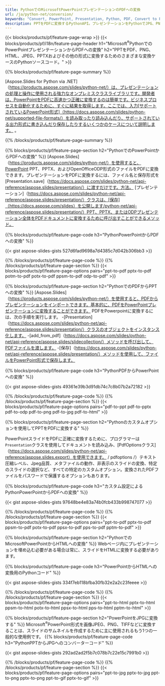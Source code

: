 ```yaml
---
title: PythonでのMicrosoftPowerPointプレゼンテーションのPDFへの変換
url: /ja/python-net/conversion/
keywords: "Convert, PowerPoint, Presentation, Python, PDF, Convert to PDF, PPT to PDF"
description: PPTをPDFに変換するPythonAPI。プレゼンテーションをPythonでJPG、PNG、その他の形式に変換します。
---
```


{{< blocks/products/pf/feature-page-wrap >}}
{{< blocks/products/pf/i18n/feature-page-header h1="Microsoft<sup>®</sup>PythonでのPowerPointプレゼンテーションからPDFへの変換" h2="PPTをPDF、PNG、HTML、JPEG、PPTXおよびその他の形式に変換するためのさまざまな変換ケースのPythonソースコード。" >}}

{{% blocks/products/pf/feature-page-summary %}}

[Aspose.Slides for Python via .NET]（https://products.aspose.com/slides/python-net/）は、プレゼンテーションの処理と操作に使用される強力なオンプレミスクラスライブラリです。開発者は、PowerPointをPDFに高速かつ正確に変換するのは簡単です。ビジネスプロセスを自動化するために、すぐに結果を取得します。ここでは、入力[サポートされているPowerPoint形式]（https://docs.aspose.com/slides/python-net/supported-file-formats/）を読み取ったり読み込んだり、サポートされている出力形式に書き込んだり保存したりするいくつかのケースについて説明します。 。 

{{% /blocks/products/pf/feature-page-summary  %}}

{{% blocks/products/pf/feature-page-section  h2="PythonでのPowerPointからPDFへの変換" %}}
[Aspose.Slides]（https://products.aspose.com/slides/python-net/）を使用すると、PowerPoint PPT、PPTX、およびOpenOfficeODP形式のファイルをPDFに変換できます。プレゼンテーションをPDFに変換するには、ファイル名と保存形式を[Presentation.save]（https://docs.aspose.com/slides/python-net/api-reference/aspose.slides/presentation/）に渡すだけです。方法。 [プレゼンテーション]（https://docs.aspose.com/slides/python-net/api-reference/aspose.slides/presentation/）クラスは、[保存]（https://docs.aspose.com/slides）を公開します/python-net/api-reference/aspose.slides/presentation/）PPT、PPTX、またはODPプレゼンテーション全体をPDFドキュメントに変換するために呼び出すことができるメソッド。

{{% blocks/products/pf/feature-page-code h3="PythonPowerPointからPDFへの変換" %}}

{{< gist aspose-slides-gists 527d6fad9698a7d4385c7d042b306bb3 >}}

{{% /blocks/products/pf/feature-page-code  %}}
{{% /blocks/products/pf/feature-page-section %}}
{{< blocks/products/pf/feature-page-options pairs="ppt-to-pdf pptx-to-pdf potm-to-pdf potx-to-pdf ppsm-to-pdf odp-to-pdf" >}}

{{% blocks/products/pf/feature-page-section  h2="PythonでのPDFからPPTへの変換" %}}
[Aspose.Slides]（https://products.aspose.com/slides/python-net/）を使用すると、PDFからプレゼンテーションをインポートできます。基本的に、PDFをPowerPointプレゼンテーションに変換することができます。 PDFをPowerpointに変換するには、次の手順を実行します。
-[Presentation]（https://docs.aspose.com/slides/python-net/api-reference/aspose.slides/presentation/）クラスのオブジェクトをインスタンス化します。
-[add_from_pdf]（https://docs.aspose.com/slides/python-net/api-reference/aspose.slides/slidecollection/）メソッドを呼び出して、PDFファイルを渡します。
-[保存]（https://docs.aspose.com/slides/python-net/api-reference/aspose.slides/presentation/）メソッドを使用して、ファイルをPowerPoint形式で保存します。

{{% blocks/products/pf/feature-page-code h3="PythonPDFからPowerPointへの変換" %}}

{{< gist aspose-slides-gists 49361e39b3d91db74c7c8b07b2a72182 >}}

{{% /blocks/products/pf/feature-page-code  %}}
{{% /blocks/products/pf/feature-page-section %}}
{{< blocks/products/pf/feature-page-options pairs="pdf-to-ppt pdf-to-pptx pdf-to-odp pdf-to-png pdf-to-jpg pdf-to-html" >}}

{{% blocks/products/pf/feature-page-section  h2="Pythonのカスタムオプションを使用してPPTをPDFに変換する" %}}

PowerPointスライドをPDFに正確に変換するために、プログラマーは `Presentation`クラスを使用してドキュメントを読み込み、[PdfOptionsクラス]（https://docs.aspose.com/slides/python-net/api-reference/aspose.slides.export）を使用できます。 / pdfoptions /）テキスト圧縮レベル、Jpeg品質、メタファイルの動作、非表示のスライドの変換、特定のスライドの選択など、すべての特定のカスタムオプション。変換されたPDFファイルをパスワードで保護するオプションもあります。

{{% blocks/products/pf/feature-page-code h3="カスタム設定によるPythonPowerPointからPDFへの変換" %}}

{{< gist aspose-slides-gists 97648be4e83a74b0fcb433b998747077 >}}

{{% /blocks/products/pf/feature-page-code  %}}
{{% /blocks/products/pf/feature-page-section %}}
{{< blocks/products/pf/feature-page-options pairs="ppt-to-pdf pptx-to-pdf ppsm-to-pdf potx-to-pdf ppsx-to-pdf pps-to-pdf pptm-to-pdf" >}}

{{% blocks/products/pf/feature-page-section  h2="PythonでのMicrosoftPowerPointからHTMLへの変換" %}}
Webページ内にプレゼンテーションを埋め込む必要がある場合は常に、スライドをHTMLに変換する必要があります。

{{% blocks/products/pf/feature-page-code h3="PowerPointからHTMLへの変換用のPythonコード" %}}

{{< gist aspose-slides-gists 334f7eb118bfba30fb32e2a2c23feeee >}}

{{% /blocks/products/pf/feature-page-code %}}
{{% /blocks/products/pf/feature-page-section %}}
{{< blocks/products/pf/feature-page-options pairs="ppt-to-html pptx-to-html ppsm-to-html potx-to-html ppsx-to-html pps-to-html pptm-to-html" >}}

{{% blocks/products/pf/feature-page-section  h2="PowerPointをJPGに変換する" %}}
Microsoft<sup>®</sup>PowerPoint形式を画像JPEG、PNG、TIFFなどに変換することは、スライドのサムネイルを作成するために主に使用されるもう1つの一般的な使用例です。 
{{% blocks/products/pf/feature-page-code h3="PythonPPTからJPGへのコンバーターコード" %}}

{{< gist aspose-slides-gists 292ad2ad2f5b7c078b7c22e15c7991b0 >}}

{{% /blocks/products/pf/feature-page-code %}}
{{% /blocks/products/pf/feature-page-section %}}
{{< blocks/products/pf/feature-page-options pairs="ppt-to-jpg pptx-to-jpg ppt-to-png pptx-to-png ppt-to-gif pptx-to-gif" >}}